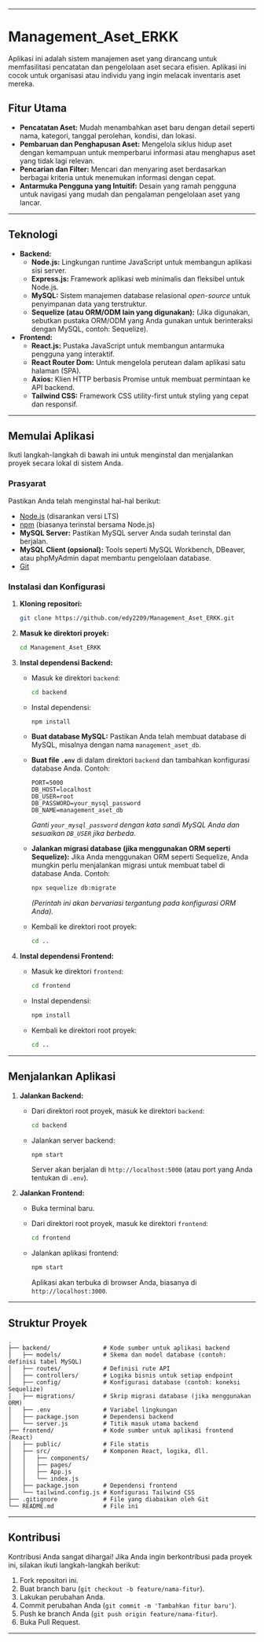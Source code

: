 

-----

# Management\_Aset\_ERKK

Aplikasi ini adalah sistem manajemen aset yang dirancang untuk memfasilitasi pencatatan dan pengelolaan aset secara efisien. Aplikasi ini cocok untuk organisasi atau individu yang ingin melacak inventaris aset mereka.

## Fitur Utama

  * **Pencatatan Aset:** Mudah menambahkan aset baru dengan detail seperti nama, kategori, tanggal perolehan, kondisi, dan lokasi.
  * **Pembaruan dan Penghapusan Aset:** Mengelola siklus hidup aset dengan kemampuan untuk memperbarui informasi atau menghapus aset yang tidak lagi relevan.
  * **Pencarian dan Filter:** Mencari dan menyaring aset berdasarkan berbagai kriteria untuk menemukan informasi dengan cepat.
  * **Antarmuka Pengguna yang Intuitif:** Desain yang ramah pengguna untuk navigasi yang mudah dan pengalaman pengelolaan aset yang lancar.

-----

## Teknologi

  * **Backend:**
      * **Node.js:** Lingkungan runtime JavaScript untuk membangun aplikasi sisi server.
      * **Express.js:** Framework aplikasi web minimalis dan fleksibel untuk Node.js.
      * **MySQL:** Sistem manajemen database relasional *open-source* untuk penyimpanan data yang terstruktur.
      * **Sequelize (atau ORM/ODM lain yang digunakan):** (Jika digunakan, sebutkan pustaka ORM/ODM yang Anda gunakan untuk berinteraksi dengan MySQL, contoh: Sequelize).
  * **Frontend:**
      * **React.js:** Pustaka JavaScript untuk membangun antarmuka pengguna yang interaktif.
      * **React Router Dom:** Untuk mengelola perutean dalam aplikasi satu halaman (SPA).
      * **Axios:** Klien HTTP berbasis Promise untuk membuat permintaan ke API backend.
      * **Tailwind CSS:** Framework CSS utility-first untuk styling yang cepat dan responsif.

-----

## Memulai Aplikasi

Ikuti langkah-langkah di bawah ini untuk menginstal dan menjalankan proyek secara lokal di sistem Anda.

### Prasyarat

Pastikan Anda telah menginstal hal-hal berikut:

  * [Node.js](https://nodejs.org/en/download/) (disarankan versi LTS)
  * [npm](https://www.npmjs.com/get-npm) (biasanya terinstal bersama Node.js)
  * **MySQL Server:** Pastikan MySQL server Anda sudah terinstal dan berjalan.
  * **MySQL Client (opsional):** Tools seperti MySQL Workbench, DBeaver, atau phpMyAdmin dapat membantu pengelolaan database.
  * [Git](https://git-scm.com/downloads)

### Instalasi dan Konfigurasi

1.  **Kloning repositori:**

    ```bash
    git clone https://github.com/edy2209/Management_Aset_ERKK.git
    ```

2.  **Masuk ke direktori proyek:**

    ```bash
    cd Management_Aset_ERKK
    ```

3.  **Instal dependensi Backend:**

      * Masuk ke direktori `backend`:

        ```bash
        cd backend
        ```

      * Instal dependensi:

        ```bash
        npm install
        ```

      * **Buat database MySQL:**
        Pastikan Anda telah membuat database di MySQL, misalnya dengan nama `management_aset_db`.

      * **Buat file `.env`** di dalam direktori `backend` dan tambahkan konfigurasi database Anda. Contoh:

        ```env
        PORT=5000
        DB_HOST=localhost
        DB_USER=root
        DB_PASSWORD=your_mysql_password
        DB_NAME=management_aset_db
        ```

        *Ganti `your_mysql_password` dengan kata sandi MySQL Anda dan sesuaikan `DB_USER` jika berbeda.*

      * **Jalankan migrasi database (jika menggunakan ORM seperti Sequelize):**
        Jika Anda menggunakan ORM seperti Sequelize, Anda mungkin perlu menjalankan migrasi untuk membuat tabel di database Anda. Contoh:

        ```bash
        npx sequelize db:migrate
        ```

        *(Perintah ini akan bervariasi tergantung pada konfigurasi ORM Anda).*

      * Kembali ke direktori root proyek:

        ```bash
        cd ..
        ```

4.  **Instal dependensi Frontend:**

      * Masuk ke direktori `frontend`:

        ```bash
        cd frontend
        ```

      * Instal dependensi:

        ```bash
        npm install
        ```

      * Kembali ke direktori root proyek:

        ```bash
        cd ..
        ```

-----

## Menjalankan Aplikasi

1.  **Jalankan Backend:**

      * Dari direktori root proyek, masuk ke direktori `backend`:

        ```bash
        cd backend
        ```

      * Jalankan server backend:

        ```bash
        npm start
        ```

        Server akan berjalan di `http://localhost:5000` (atau port yang Anda tentukan di `.env`).

2.  **Jalankan Frontend:**

      * Buka terminal baru.

      * Dari direktori root proyek, masuk ke direktori `frontend`:

        ```bash
        cd frontend
        ```

      * Jalankan aplikasi frontend:

        ```bash
        npm start
        ```

        Aplikasi akan terbuka di browser Anda, biasanya di `http://localhost:3000`.

-----

## Struktur Proyek

```
.
├── backend/               # Kode sumber untuk aplikasi backend
│   ├── models/            # Skema dan model database (contoh: definisi tabel MySQL)
│   ├── routes/            # Definisi rute API
│   ├── controllers/       # Logika bisnis untuk setiap endpoint
│   ├── config/            # Konfigurasi database (contoh: koneksi Sequelize)
│   ├── migrations/        # Skrip migrasi database (jika menggunakan ORM)
│   ├── .env               # Variabel lingkungan
│   ├── package.json       # Dependensi backend
│   └── server.js          # Titik masuk utama backend
├── frontend/              # Kode sumber untuk aplikasi frontend (React)
│   ├── public/            # File statis
│   ├── src/               # Komponen React, logika, dll.
│   │   ├── components/
│   │   ├── pages/
│   │   ├── App.js
│   │   └── index.js
│   ├── package.json       # Dependensi frontend
│   └── tailwind.config.js # Konfigurasi Tailwind CSS
├── .gitignore             # File yang diabaikan oleh Git
└── README.md              # File ini
```

-----

## Kontribusi

Kontribusi Anda sangat dihargai\! Jika Anda ingin berkontribusi pada proyek ini, silakan ikuti langkah-langkah berikut:

1.  Fork repositori ini.
2.  Buat branch baru (`git checkout -b feature/nama-fitur`).
3.  Lakukan perubahan Anda.
4.  Commit perubahan Anda (`git commit -m 'Tambahkan fitur baru'`).
5.  Push ke branch Anda (`git push origin feature/nama-fitur`).
6.  Buka Pull Request.

-----
